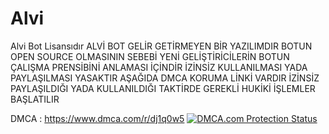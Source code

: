 # Alvi
Alvi Bot Lisansıdır 
ALVİ BOT GELİR GETİRMEYEN BİR YAZILIMDIR BOTUN OPEN SOURCE OLMASININ SEBEBİ YENİ GELİŞTİRİCİLERİN BOTUN ÇALIŞMA PRENSİBİNİ ANLAMASI İÇİNDİR
İZİNSİZ KULLANILMASI YADA PAYLAŞILMASI YASAKTIR AŞAĞIDA DMCA KORUMA LİNKİ VARDIR İZİNSİZ PAYLAŞILDIĞI YADA KULLANILDIĞI TAKTİRDE GEREKLİ HUKİKİ İŞLEMLER BAŞLATILIR

DMCA : https://www.dmca.com/r/dj1q0w5
<a href="//www.dmca.com/Protection/Status.aspx?ID=8694e675-f336-482a-ae2f-ca8cf057d63b" title="DMCA.com Protection Status" class="dmca-badge"> <img src ="https://images.dmca.com/Badges/dmca_protected_sml_120l.png?ID=8694e675-f336-482a-ae2f-ca8cf057d63b"  alt="DMCA.com Protection Status" /></a>  <script src="https://images.dmca.com/Badges/DMCABadgeHelper.min.js"> </script>
